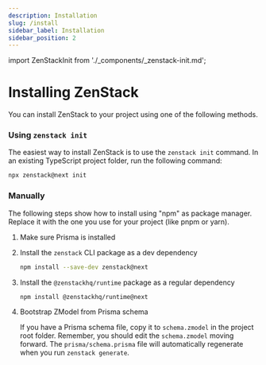 ```yaml
---
description: Installation
slug: /install
sidebar_label: Installation
sidebar_position: 2
---
```


import ZenStackInit from './_components/_zenstack-init.md';

# Installing ZenStack

You can install ZenStack to your project using one of the following methods.

### Using `zenstack init`

The easiest way to install ZenStack is to use the `zenstack init` command. In an existing TypeScript project folder, run the following command:

```bash
npx zenstack@next init
```

<ZenStackInit />

### Manually

The following steps show how to install using "npm" as package manager. Replace it with the one you use for your project (like pnpm or yarn).

1. Make sure Prisma is installed
2. Install the `zenstack` CLI package as a dev dependency
   
   ```bash
   npm install --save-dev zenstack@next
   ```
3. Install the `@zenstackhq/runtime` package as a regular dependency
   
   ```bash
   npm install @zenstackhq/runtime@next
   ```
4. Bootstrap ZModel from Prisma schema
    
    If you have a Prisma schema file, copy it to `schema.zmodel` in the project root folder. Remember, you should edit the `schema.zmodel` moving forward. The `prisma/schema.prisma` file will automatically regenerate when you run `zenstack generate`.
